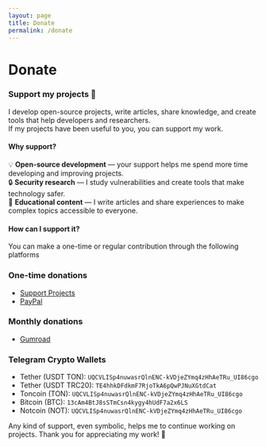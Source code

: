 ```yaml
---
layout: page
title: Donate
permalink: /donate
---
```


# Donate

### Support my projects 🚀

I develop open-source projects, write articles, share knowledge, and create tools that help developers and researchers.  
If my projects have been useful to you, you can support my work.

#### Why support?

💡 **Open-source development** — your support helps me spend more time developing and improving projects.  
🔒 **Security research** — I study vulnerabilities and create tools that make technology safer.  
📖 **Educational content** — I write articles and share experiences to make complex topics accessible to everyone.

#### How can I support it?

You can make a one-time or regular contribution through the following platforms

### One-time donations

- [Support Projects](https://web.tribute.tg/l/AQ)
- [PayPal](https://paypal.me/tophackr2)

### Monthly donations

- [Gumroad](https://tophackr.gumroad.com/l/gmbns)

### Telegram Crypto Wallets

- Tether (USDT TON): `UQCVLISp4nuwasrQlnENC-kVDjeZYmq4zHhAeTRu_UI86cgo`
- Tether (USDT TRC20): `TE4hhkDFdkmF7RjoTkA6pQwPJNuXGtdCat`
- Toncoin (TON): `UQCVLISp4nuwasrQlnENC-kVDjeZYmq4zHhAeTRu_UI86cgo`
- Bitcoin (BTC): `13cAm4BtJ8sSTmCsn4kygy4hUdF7a2x6LS`
- Notcoin (NOT): `UQCVLISp4nuwasrQlnENC-kVDjeZYmq4zHhAeTRu_UI86cgo`

Any kind of support, even symbolic, helps me to continue working on projects. Thank you for appreciating my work! 💙